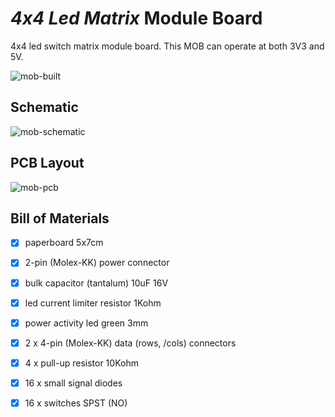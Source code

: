 # *4x4 Led Matrix* Module Board
4x4 led switch matrix module board.
This MOB can operate at both 3V3 and 5V.

![mob-built](mob-io-matrix-led-4x4_built.jpg)


## Schematic
![mob-schematic](mob-io-matrix-led-4x4_sch.jpg)


## PCB Layout
![mob-pcb](mob-io-matrix-led-4x4_pcb.jpg)


## Bill of Materials
- [x] paperboard 5x7cm
- [x] 2-pin (Molex-KK) power connector
- [x] bulk capacitor (tantalum) 10uF 16V
- [x] led current limiter resistor 1Kohm
- [x] power activity led green 3mm

- [x] 2 x 4-pin (Molex-KK) data (rows, /cols) connectors
- [x] 4 x pull-up resistor 10Kohm
- [x] 16 x small signal diodes
- [x] 16 x switches SPST (NO)